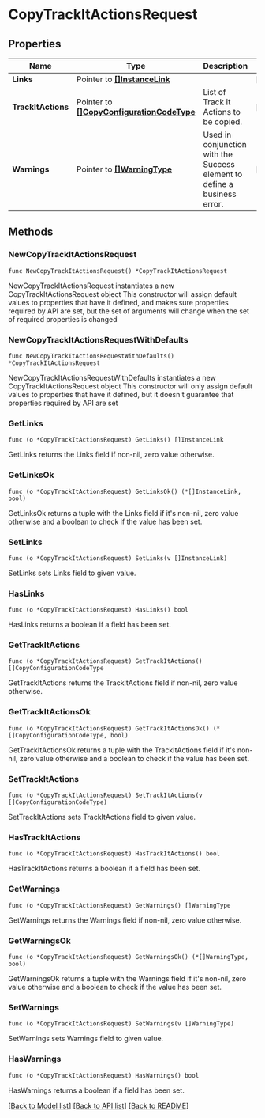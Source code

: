 # CopyTrackItActionsRequest

## Properties

Name | Type | Description | Notes
------------ | ------------- | ------------- | -------------
**Links** | Pointer to [**[]InstanceLink**](InstanceLink.md) |  | [optional] 
**TrackItActions** | Pointer to [**[]CopyConfigurationCodeType**](CopyConfigurationCodeType.md) | List of Track it Actions to be copied. | [optional] 
**Warnings** | Pointer to [**[]WarningType**](WarningType.md) | Used in conjunction with the Success element to define a business error. | [optional] 

## Methods

### NewCopyTrackItActionsRequest

`func NewCopyTrackItActionsRequest() *CopyTrackItActionsRequest`

NewCopyTrackItActionsRequest instantiates a new CopyTrackItActionsRequest object
This constructor will assign default values to properties that have it defined,
and makes sure properties required by API are set, but the set of arguments
will change when the set of required properties is changed

### NewCopyTrackItActionsRequestWithDefaults

`func NewCopyTrackItActionsRequestWithDefaults() *CopyTrackItActionsRequest`

NewCopyTrackItActionsRequestWithDefaults instantiates a new CopyTrackItActionsRequest object
This constructor will only assign default values to properties that have it defined,
but it doesn't guarantee that properties required by API are set

### GetLinks

`func (o *CopyTrackItActionsRequest) GetLinks() []InstanceLink`

GetLinks returns the Links field if non-nil, zero value otherwise.

### GetLinksOk

`func (o *CopyTrackItActionsRequest) GetLinksOk() (*[]InstanceLink, bool)`

GetLinksOk returns a tuple with the Links field if it's non-nil, zero value otherwise
and a boolean to check if the value has been set.

### SetLinks

`func (o *CopyTrackItActionsRequest) SetLinks(v []InstanceLink)`

SetLinks sets Links field to given value.

### HasLinks

`func (o *CopyTrackItActionsRequest) HasLinks() bool`

HasLinks returns a boolean if a field has been set.

### GetTrackItActions

`func (o *CopyTrackItActionsRequest) GetTrackItActions() []CopyConfigurationCodeType`

GetTrackItActions returns the TrackItActions field if non-nil, zero value otherwise.

### GetTrackItActionsOk

`func (o *CopyTrackItActionsRequest) GetTrackItActionsOk() (*[]CopyConfigurationCodeType, bool)`

GetTrackItActionsOk returns a tuple with the TrackItActions field if it's non-nil, zero value otherwise
and a boolean to check if the value has been set.

### SetTrackItActions

`func (o *CopyTrackItActionsRequest) SetTrackItActions(v []CopyConfigurationCodeType)`

SetTrackItActions sets TrackItActions field to given value.

### HasTrackItActions

`func (o *CopyTrackItActionsRequest) HasTrackItActions() bool`

HasTrackItActions returns a boolean if a field has been set.

### GetWarnings

`func (o *CopyTrackItActionsRequest) GetWarnings() []WarningType`

GetWarnings returns the Warnings field if non-nil, zero value otherwise.

### GetWarningsOk

`func (o *CopyTrackItActionsRequest) GetWarningsOk() (*[]WarningType, bool)`

GetWarningsOk returns a tuple with the Warnings field if it's non-nil, zero value otherwise
and a boolean to check if the value has been set.

### SetWarnings

`func (o *CopyTrackItActionsRequest) SetWarnings(v []WarningType)`

SetWarnings sets Warnings field to given value.

### HasWarnings

`func (o *CopyTrackItActionsRequest) HasWarnings() bool`

HasWarnings returns a boolean if a field has been set.


[[Back to Model list]](../README.md#documentation-for-models) [[Back to API list]](../README.md#documentation-for-api-endpoints) [[Back to README]](../README.md)


